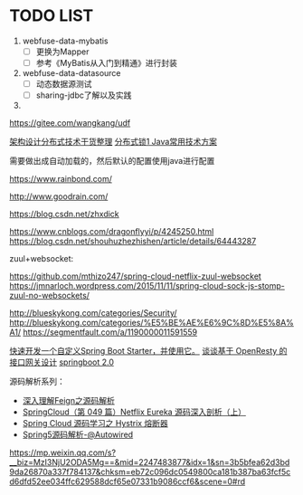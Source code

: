 # TODO LIST

1. webfuse-data-mybatis
   - [ ] 更换为Mapper
   - [ ] 参考《MyBatis从入门到精通》进行封装
2. webfuse-data-datasource
   - [ ] 动态数据源测试
   - [ ] sharing-jdbc了解以及实践
3. 


https://gitee.com/wangkang/udf

[架构设计分布式技术干货整理](https://mp.weixin.qq.com/s/qOjQ5fXYGn2p7Au1TlGFJg)
[分布式锁1 Java常用技术方案](http://www.cnblogs.com/PurpleDream/p/5559352.html)

需要做出成自动加载的，然后默认的配置使用java进行配置

https://www.rainbond.com/

http://www.goodrain.com/

https://blog.csdn.net/zhxdick

https://www.cnblogs.com/dragonflyyi/p/4245250.html
https://blog.csdn.net/shouhuzhezhishen/article/details/64443287

zuul+websocket:

https://github.com/mthizo247/spring-cloud-netflix-zuul-websocket
https://jmnarloch.wordpress.com/2015/11/11/spring-cloud-sock-js-stomp-zuul-no-websockets/

http://blueskykong.com/categories/Security/
http://blueskykong.com/categories/%E5%BE%AE%E6%9C%8D%E5%8A%A1/
https://segmentfault.com/a/1190000011591559

[快速开发一个自定义Spring Boot Starter，并使用它。](https://www.jianshu.com/p/45538b44e04e)
[谈谈基于 OpenResty 的接口网关设计](https://www.zybuluo.com/yishuailuo/note/844059?utm_source=tool.lu)
[springboot 2.0](https://blog.tengshe789.tech/2018/08/04/springboot/)

源码解析系列：

- [深入理解Feign之源码解析](https://blog.csdn.net/forezp/article/details/73480304)
- [SpringCloud（第 049 篇）Netflix Eureka 源码深入剖析（上）](https://my.oschina.net/hmilyylimh/blog/1554660)
- [Spring Cloud 源码学习之 Hystrix 熔断器](https://chenyongjun.vip/articles/90)
- [Spring5源码解析-@Autowired](https://muyinchen.github.io/2017/08/23/Spring5%E6%BA%90%E7%A0%81%E8%A7%A3%E6%9E%90-@Autowired/)


https://mp.weixin.qq.com/s?__biz=MzI3NjU2ODA5Mg==&mid=2247483877&idx=1&sn=3b5bfea62d3bd9da26870a337f784137&chksm=eb72c096dc0549800ca181b387ba63fcf5cd6dfd52ee034ffc629588dcf65e07331b9086ccf6&scene=0#rd